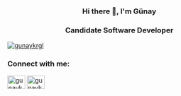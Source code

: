 <h3 align="center">Hi there 👋, I'm Günay</h3>
<h3 align="center">Candidate Software Developer</h3>
<p align="left"> <a href="https://github.com/ryo-ma/github-profile-trophy"><img src="https://github-profile-trophy.vercel.app/?username=gunaykrgl" alt="gunaykrgl" /></a> </p>

<h3 align="left">Connect with me:</h3>
<p align="left">
<a href="https://linkedin.com/in/gunaykrgl" target="blank"><img align="center" src="https://raw.githubusercontent.com/rahuldkjain/github-profile-readme-generator/master/src/images/icons/Social/linked-in-alt.svg" alt="gunaykrgl" height="30" width="40" /></a>
<a href="https://www.hackerrank.com/gunaykaraoglu21" target="blank"><img align="center" src="https://raw.githubusercontent.com/rahuldkjain/github-profile-readme-generator/master/src/images/icons/Social/hackerrank.svg" alt="gunaykaraoglu21" height="30" width="40" /></a>

</p>
</p>

<!--
**gunaykrgl/gunaykrgl** is a ✨ _special_ ✨ repository because its `README.md` (this file) appears on your GitHub profile.

Here are some ideas to get you started:

- 🔭 I’m currently working on ...

- 👯 I’m looking to collaborate on ...
- 🤔 I’m looking for help with ...
- 💬 Ask me about ...
- 📫 How to reach me: ...
- 😄 Pronouns: ...
- ⚡ Fun fact: ...
-->

